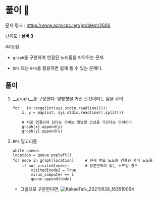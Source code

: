 # 풀이 :notebook:

   문제 링크 : https://www.acmicpc.net/problem/2606
   
   난이도 : __실버 3__
   
##요점 
  - `graph`를 구현하여 연결된 노드들을 파악하는 문제
   
  - `DFS` 또는 `BFS`를 활용하면 쉽게 풀 수 있는 문제다.

## 풀이
1. __graph__를 구상한다. 양방향을 가진 간선이라는 점을 주의.
    ```
    for _ in range(int(sys.stdin.readline())):
        x, y = map(int, sys.stdin.readline().split())

        # 서로 연결되어 있다는 의미는 양방향 간선을 가진다는 의미이다.
        graph[x].append(y)
        graph[y].append(x)
   ```
2. `BFS` 알고리즘
    ```
    while queue:
    location = queue.popleft()
    for node in graph[location]:    # 현재 부모 노드와 연결된 자식 노드들
        if not visited[node]:       # 방문한적이 없는 노드일 경우
            visited[node] = True
            virus_computer += 1
            queue.append(node)
    ```
    - 그림으로 구분한다면,
    ![KakaoTalk_20210628_163519064](https://user-images.githubusercontent.com/84619866/123598003-02626f00-d82f-11eb-8065-391f57d74e14.jpg)
